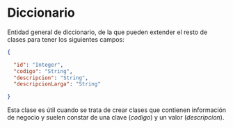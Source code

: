 # **Diccionario**

Entidad general de diccionario, de la que pueden extender el resto de clases para tener los siguientes campos:

``` json
{

  "id": "Integer",
  "codigo": "String",
  "descripcion": "String",
  "descripcionLarga": "String"

}
```


Esta clase es útil cuando se trata de crear clases que contienen información de negocio y suelen constar de una clave (*codigo*) y un valor (*descripcion*).
